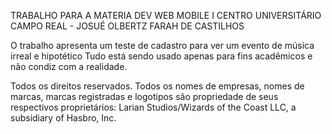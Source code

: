 TRABALHO PARA A MATERIA DEV WEB MOBILE I
CENTRO UNIVERSITÁRIO CAMPO REAL - JOSUÉ OLBERTZ FARAH DE CASTILHOS 

O trabalho apresenta um teste de cadastro para ver um evento de música irreal e hipotético
Tudo está sendo usado apenas para fins acadêmicos e não condiz com a realidade.

Todos os direitos reservados. Todos os nomes de empresas, nomes de marcas, marcas registradas e logotipos são propriedade de seus respectivos proprietários:
Larian Studios/Wizards of the Coast LLC, a subsidiary of Hasbro, Inc.

